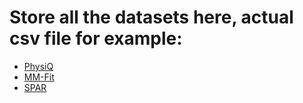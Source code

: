 # Store all the datasets here, actual csv file for example:
- [PhysiQ](https://doi.org/10.1145/3570349)
- [MM-Fit](https://mmfit.github.io/)
- [SPAR](https://github.com/dmbee/SPAR-dataset)
